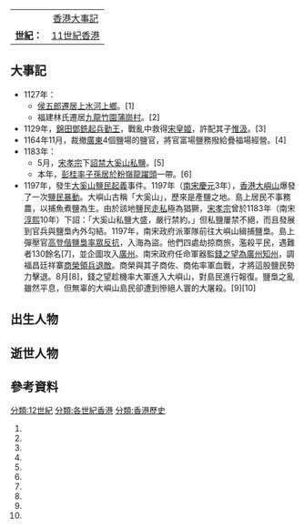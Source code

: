 |                                                        |                                                                                                                                    |
| ------------------------------------------------------ | :--------------------------------------------------------------------------------------------------------------------------------: |
|                                                        |                           [香港大事記](../Page/香港大事記.md "wikilink") | [香港歷史年表](../Page/香港歷史年表.md "wikilink")                            |
| **[世紀](https://zh.wikipedia.org/wiki/世紀 "wikilink")：** | [11世紀香港](https://zh.wikipedia.org/wiki/11世紀香港 "wikilink") | **12世紀香港** | [13世紀香港](https://zh.wikipedia.org/wiki/13世紀香港 "wikilink") |

## 大事記

  - 1127年：
      - [侯五郎遷居](https://zh.wikipedia.org/wiki/侯五郎 "wikilink")[上水](../Page/上水.md "wikilink")[河上鄉](../Page/河上鄉.md "wikilink")。\[1\]
      - 福建林氏遷居[九龍](../Page/九龍.md "wikilink")[竹園](../Page/竹園.md "wikilink")[蒲崗村](https://zh.wikipedia.org/wiki/蒲崗村 "wikilink")。\[2\]
  - 1129年，[錦田](../Page/錦田.md "wikilink")[鄧銑起兵](https://zh.wikipedia.org/wiki/鄧銑 "wikilink")[勤王](https://zh.wikipedia.org/wiki/勤王 "wikilink")，戰亂中救得[宋皇姬](https://zh.wikipedia.org/wiki/宋皇姬 "wikilink")，許配其子[惟汲](https://zh.wikipedia.org/wiki/惟汲 "wikilink")。\[3\]
  - 1164年11月，裁撤[廣東](https://zh.wikipedia.org/wiki/廣東 "wikilink")4個鹽場的鹽官，將官富場鹽務撥給疊福場經營。\[4\]
  - 1183年：
      - 5月，[宋孝宗](../Page/宋孝宗.md "wikilink")下[詔禁](https://zh.wikipedia.org/wiki/詔 "wikilink")[大奚山私鹽](https://zh.wikipedia.org/wiki/大奚山 "wikilink")。\[5\]
      - 本年，[彭桂率子孫居於](https://zh.wikipedia.org/wiki/彭桂 "wikilink")[粉嶺](../Page/粉嶺.md "wikilink")[龍躍頭](../Page/龍躍頭.md "wikilink")一帶。\[6\]
  - 1197年，發生[大奚山鹽民起義](../Page/大奚山鹽民起義.md "wikilink")事件。1197年（[南宋](../Page/南宋.md "wikilink")[慶元](https://zh.wikipedia.org/wiki/慶元 "wikilink")3年），[香港](../Page/香港.md "wikilink")[大嶼山](../Page/大嶼山.md "wikilink")爆發了一次[鹽民暴動](https://zh.wikipedia.org/wiki/鹽 "wikilink")。大嶼山古稱「大奚山」，歷來是產鹽之地。島上居民不事務農，以捕魚煮鹽為生。由於該地鹽民[走私](../Page/走私.md "wikilink")極為猖獗，[宋孝宗](../Page/宋孝宗.md "wikilink")曾於1183年（南宋[淳熙](../Page/淳熙.md "wikilink")10年）下詔：「大奚山私鹽大盛，嚴行禁約。」但私鹽屢禁不絕，而且發展到官兵與鹽梟內外勾結。1197年，南宋政府派軍隊前往大嶼山緝捕鹽梟。島上彈壓官[高登偕鹽梟率眾反抗](https://zh.wikipedia.org/wiki/高登_\(宋朝\) "wikilink")，入海為盜。他們四處劫掠商旅，濫殺平民，遇難者130餘名\[7\]，並企圖攻入[廣州](https://zh.wikipedia.org/wiki/廣州 "wikilink")。南宋政府任命軍器監[錢之望為廣州](https://zh.wikipedia.org/wiki/錢之望 "wikilink")[知州](../Page/知州.md "wikilink")，調福昌廷祥寨[商榮領兵退敵](https://zh.wikipedia.org/wiki/商榮 "wikilink")。商榮與其子商佐、商佑率軍血戰，才將這股鹽民勢力擊退。8月\[8\]，錢之望趁機率大軍進入大嶼山，對島民進行報復。鹽梟之亂雖然平息，但無辜的大嶼山島民卻遭到慘絕人寰的大屠殺。\[9\]\[10\]

## 出生人物

## 逝世人物

## 參考資料

[分類:12世紀](https://zh.wikipedia.org/wiki/分類:12世紀 "wikilink") [分類:各世紀香港](https://zh.wikipedia.org/wiki/分類:各世紀香港 "wikilink") [分類:香港歷史](https://zh.wikipedia.org/wiki/分類:香港歷史 "wikilink")

1.

2.
3.
4.
5.
6.
7.

8.
9.

10.